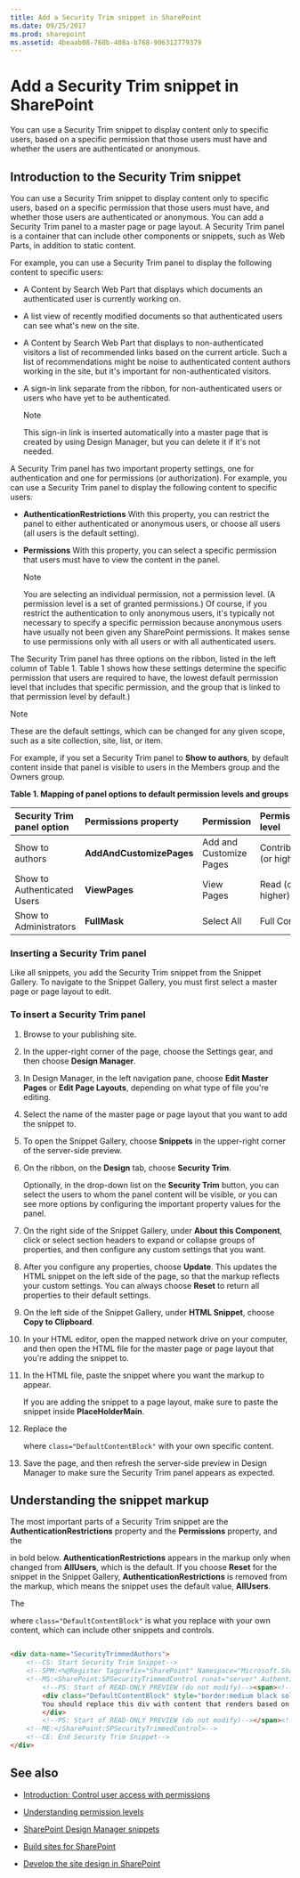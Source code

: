 ```yaml
---
title: Add a Security Trim snippet in SharePoint
ms.date: 09/25/2017
ms.prod: sharepoint
ms.assetid: 4beaab08-760b-408a-b768-906312779379
---
```



# Add a Security Trim snippet in SharePoint

You can use a Security Trim snippet to display content only to specific users, based on a specific permission that those users must have and whether the users are authenticated or anonymous.

## Introduction to the Security Trim snippet
<a name="Introduction"> </a>

You can use a Security Trim snippet to display content only to specific users, based on a specific permission that those users must have, and whether those users are authenticated or anonymous. You can add a Security Trim panel to a master page or page layout. A Security Trim panel is a container that can include other components or snippets, such as Web Parts, in addition to static content.
  
    
    
For example, you can use a Security Trim panel to display the following content to specific users:
  
    
    

- A Content by Search Web Part that displays which documents an authenticated user is currently working on.
    
  
- A list view of recently modified documents so that authenticated users can see what's new on the site.
    
  
- A Content by Search Web Part that displays to non-authenticated visitors a list of recommended links based on the current article. Such a list of recommendations might be noise to authenticated content authors working in the site, but it's important for non-authenticated visitors.
    
  
- A sign-in link separate from the ribbon, for non-authenticated users or users who have yet to be authenticated.
    
    > [!NOTE]
    > This sign-in link is inserted automatically into a master page that is created by using Design Manager, but you can delete it if it's not needed. 

A Security Trim panel has two important property settings, one for authentication and one for permissions (or authorization). For example, you can use a Security Trim panel to display the following content to specific users:
  
    
    

- **AuthenticationRestrictions** With this property, you can restrict the panel to either authenticated or anonymous users, or choose all users (all users is the default setting).
    
  
- **Permissions** With this property, you can select a specific permission that users must have to view the content in the panel.
    
    > [!NOTE]
    > You are selecting an individual permission, not a permission level. (A permission level is a set of granted permissions.) 
Of course, if you restrict the authentication to only anonymous users, it's typically not necessary to specify a specific permission because anonymous users have usually not been given any SharePoint permissions. It makes sense to use permissions only with all users or with all authenticated users.
  
    
    
The Security Trim panel has three options on the ribbon, listed in the left column of Table 1. Table 1 shows how these settings determine the specific permission that users are required to have, the lowest default permission level that includes that specific permission, and the group that is linked to that permission level by default.)
  
> [!NOTE]
> These are the default settings, which can be changed for any given scope, such as a site collection, site, list, or item. 
  
    
    

For example, if you set a Security Trim panel to **Show to authors**, by default content inside that panel is visible to users in the Members group and the Owners group.
  
    
    

**Table 1. Mapping of panel options to default permission levels and groups**


|**Security Trim panel option**|**Permissions property**|**Permission**|**Permission level**|**Group**|
|:-----|:-----|:-----|:-----|:-----|
|Show to authors  <br/> |**AddAndCustomizePages** <br/> |Add and Customize Pages  <br/> |Contribute (or higher)  <br/> |Members  <br/> |
|Show to Authenticated Users  <br/> |**ViewPages** <br/> |View Pages  <br/> |Read (or higher)  <br/> |Visitors  <br/> |
|Show to Administrators  <br/> |**FullMask** <br/> |Select All  <br/> |Full Control  <br/> |Owners  <br/> |
   

### Inserting a Security Trim panel
<a name="InsertSnippet"> </a>

Like all snippets, you add the Security Trim snippet from the Snippet Gallery. To navigate to the Snippet Gallery, you must first select a master page or page layout to edit.
  
    
    

### To insert a Security Trim panel


1. Browse to your publishing site.
    
  
2. In the upper-right corner of the page, choose the Settings gear, and then choose **Design Manager**.
    
  
3. In Design Manager, in the left navigation pane, choose **Edit Master Pages** or **Edit Page Layouts**, depending on what type of file you're editing.
    
  
4. Select the name of the master page or page layout that you want to add the snippet to.
    
  
5. To open the Snippet Gallery, choose **Snippets** in the upper-right corner of the server-side preview.
    
  
6. On the ribbon, on the **Design** tab, choose **Security Trim**.
    
    Optionally, in the drop-down list on the **Security Trim** button, you can select the users to whom the panel content will be visible, or you can see more options by configuring the important property values for the panel.
    
  
7. On the right side of the Snippet Gallery, under **About this Component**, click or select section headers to expand or collapse groups of properties, and then configure any custom settings that you want.
    
  
8. After you configure any properties, choose **Update**. This updates the HTML snippet on the left side of the page, so that the markup reflects your custom settings. You can always choose **Reset** to return all properties to their default settings.
    
  
9. On the left side of the Snippet Gallery, under **HTML Snippet**, choose **Copy to Clipboard**.
    
  
10. In your HTML editor, open the mapped network drive on your computer, and then open the HTML file for the master page or page layout that you're adding the snippet to.
    
  
11. In the HTML file, paste the snippet where you want the markup to appear.
    
    If you are adding the snippet to a page layout, make sure to paste the snippet inside **PlaceHolderMain**.
    
  
12. Replace the **<div>** where `class="DefaultContentBlock"` with your own specific content.
    
  
13. Save the page, and then refresh the server-side preview in Design Manager to make sure the Security Trim panel appears as expected.
    
  

## Understanding the snippet markup
<a name="UnderstandMarkup"> </a>

The most important parts of a Security Trim snippet are the **AuthenticationRestrictions** property and the **Permissions** property, and the **<div>** in bold below. **AuthenticationRestrictions** appears in the markup only when changed from **AllUsers**, which is the default. If you choose **Reset** for the snippet in the Snippet Gallery, **AuthenticationRestrictions** is removed from the markup, which means the snippet uses the default value, **AllUsers**.
  
    
    
The **<div>** where `class="DefaultContentBlock"` is what you replace with your own content, which can include other snippets and controls.
  
    
    



```HTML

<div data-name="SecurityTrimmedAuthors">
    <!--CS: Start Security Trim Snippet-->
    <!--SPM:<%@Register Tagprefix="SharePoint" Namespace="Microsoft.SharePoint.WebControls" Assembly="Microsoft.SharePoint, Version=15.0.0.0, Culture=neutral, PublicKeyToken=71e9bce111e9429c"%>-->
    <!--MS:<SharePoint:SPSecurityTrimmedControl runat="server" AuthenticationRestrictions="AuthenticatedUsersOnly" Permissions="AddAndCustomizePages" PermissionContext="RootSite">-->
        <!--PS: Start of READ-ONLY PREVIEW (do not modify)--><span><!--PE: End of READ-ONLY PREVIEW-->
        <div class="DefaultContentBlock" style="border:medium black solid; background:yellow; color:black; margin:20px; padding:10px;">
        You should replace this div with content that renders based on your Security Trim Properties.
        </div>
        <!--PS: Start of READ-ONLY PREVIEW (do not modify)--></span><!--PE: End of READ-ONLY PREVIEW-->
    <!--ME:</SharePoint:SPSecurityTrimmedControl>-->
    <!--CE: End Security Trim Snippet-->
</div>
```


## See also
<a name="AdditionalResources"> </a>


-  [Introduction: Control user access with permissions](http://office.microsoft.com/en-us/sharepoint-foundation-help/introduction-control-user-access-with-permissions-HA102771919.aspx?CTT=1)
    
  
-  [Understanding permission levels](http://office.microsoft.com/en-us/products/default-permission-levels-HA102772313.aspx?CTT=5&amp;origin=HA102771919)
    
  
-  [SharePoint Design Manager snippets](sharepoint-design-manager-snippets.md)
    
  
-  [Build sites for SharePoint](build-sites-for-sharepoint.md)
    
  
-  [Develop the site design in SharePoint](develop-the-site-design-in-sharepoint.md)
    
  

